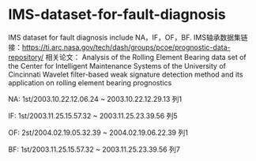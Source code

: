 # IMS-dataset-for-fault-diagnosis
IMS dataset for fault diagnosis include NA，IF，OF，BF.
IMS轴承数据集链接：https://ti.arc.nasa.gov/tech/dash/groups/pcoe/prognostic-data-repository/
相关论文：
Analysis of the Rolling Element Bearing data set of the Center for Intelligent Maintenance Systems of the University of Cincinnati
Wavelet filter-based weak signature detection method and its application on rolling element bearing prognostics

NA: 1st/2003.10.22.12.06.24 ~ 2003.10.22.12.29.13 列1

IF: 1st/2003.11.25.15.57.32 ~ 2003.11.25.23.39.56 列5

OF: 2st/2004.02.19.05.32.39 ~ 2004.02.19.06.22.39 列1

BF: 1st/2003.11.25.15.57.32 ~ 2003.11.25.23.39.56 列7
